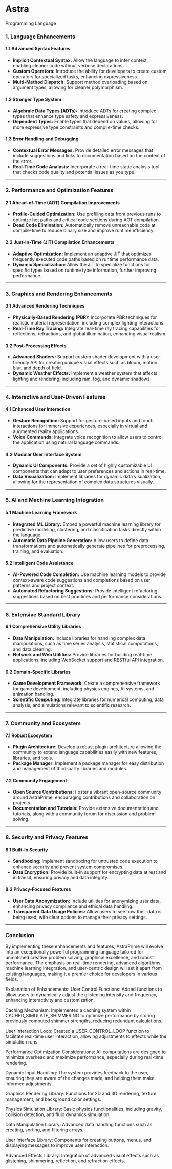 # Astra

Programming Language

### 1. **Language Enhancements**

#### **1.1 Advanced Syntax Features**
- **Implicit Contextual Syntax:** Allow the language to infer context, enabling cleaner code without verbose declarations.
- **Custom Operators:** Introduce the ability for developers to create custom operators for specialized tasks, enhancing expressiveness.
- **Multi-Method Dispatch:** Support method overloading based on argument types, allowing for cleaner polymorphism.

#### **1.2 Stronger Type System**
- **Algebraic Data Types (ADTs):** Introduce ADTs for creating complex types that enhance type safety and expressiveness.
- **Dependent Types:** Enable types that depend on values, allowing for more expressive type constraints and compile-time checks.

#### **1.3 Error Handling and Debugging**
- **Contextual Error Messages:** Provide detailed error messages that include suggestions and links to documentation based on the context of the error.
- **Real-Time Code Analysis:** Incorporate a real-time static analysis tool that checks code quality and potential issues as you type.

---

### 2. **Performance and Optimization Features**

#### **2.1 Ahead-of-Time (AOT) Compilation Improvements**
- **Profile-Guided Optimization:** Use profiling data from previous runs to optimize hot paths and critical code sections during AOT compilation.
- **Dead Code Elimination:** Automatically remove unreachable code at compile-time to reduce binary size and improve runtime efficiency.

#### **2.2 Just-In-Time (JIT) Compilation Enhancements**
- **Adaptive Optimization:** Implement an adaptive JIT that optimizes frequently executed code paths based on runtime performance data.
- **Dynamic Specialization:** Allow the JIT to specialize functions for specific types based on runtime type information, further improving performance.

---

### 3. **Graphics and Rendering Enhancements**

#### **3.1 Advanced Rendering Techniques**
- **Physically-Based Rendering (PBR):** Incorporate PBR techniques for realistic material representation, including complex lighting interactions.
- **Real-Time Ray Tracing:** Integrate real-time ray tracing capabilities for reflections, refractions, and global illumination, enhancing visual realism.

#### **3.2 Post-Processing Effects**
- **Advanced Shaders:** Support custom shader development with a user-friendly API for creating unique visual effects such as bloom, motion blur, and depth of field.
- **Dynamic Weather Effects:** Implement a weather system that affects lighting and rendering, including rain, fog, and dynamic shadows.

---

### 4. **Interactive and User-Driven Features**

#### **4.1 Enhanced User Interaction**
- **Gesture Recognition:** Support for gesture-based inputs and touch interactions for immersive experiences, especially in virtual and augmented reality applications.
- **Voice Commands:** Integrate voice recognition to allow users to control the application using natural language commands.

#### **4.2 Modular User Interface System**
- **Dynamic UI Components:** Provide a set of highly customizable UI components that can adapt to user preferences and actions in real-time.
- **Data Visualization:** Implement libraries for dynamic data visualization, allowing for the representation of complex data structures visually.

---

### 5. **AI and Machine Learning Integration**

#### **5.1 Machine Learning Framework**
- **Integrated ML Library:** Embed a powerful machine learning library for predictive modeling, clustering, and classification tasks directly within the language.
- **Automatic Data Pipeline Generation:** Allow users to define data transformations and automatically generate pipelines for preprocessing, training, and evaluation.

#### **5.2 Intelligent Code Assistance**
- **AI-Powered Code Completion:** Use machine learning models to provide context-aware code suggestions and completions based on user patterns and project context.
- **Automated Refactoring Suggestions:** Provide intelligent refactoring suggestions based on best practices and performance considerations.

---

### 6. **Extensive Standard Library**

#### **6.1 Comprehensive Utility Libraries**
- **Data Manipulation:** Include libraries for handling complex data manipulations, such as time series analysis, statistical computations, and data cleaning.
- **Network and Web Utilities:** Provide libraries for building real-time applications, including WebSocket support and RESTful API integration.

#### **6.2 Domain-Specific Libraries**
- **Game Development Framework:** Create a comprehensive framework for game development, including physics engines, AI systems, and animation handling.
- **Scientific Computing:** Integrate libraries for numerical computing, data analysis, and simulations relevant to scientific research.

---

### 7. **Community and Ecosystem**

#### **7.1 Robust Ecosystem**
- **Plugin Architecture:** Develop a robust plugin architecture allowing the community to extend language capabilities easily with new features, libraries, and tools.
- **Package Manager:** Implement a package manager for easy distribution and management of third-party libraries and modules.

#### **7.2 Community Engagement**
- **Open Source Contributions:** Foster a vibrant open-source community around AstraPrime, encouraging contributions and collaboration on projects.
- **Documentation and Tutorials:** Provide extensive documentation and tutorials, along with a community forum for discussion and problem-solving.

---

### 8. **Security and Privacy Features**

#### **8.1 Built-In Security**
- **Sandboxing:** Implement sandboxing for untrusted code execution to enhance security and prevent system compromises.
- **Data Encryption:** Provide built-in support for encrypting data at rest and in transit, ensuring privacy and data integrity.

#### **8.2 Privacy-Focused Features**
- **User Data Anonymization:** Include utilities for anonymizing user data, enhancing privacy compliance and ethical data handling.
- **Transparent Data Usage Policies:** Allow users to see how their data is being used, with clear options to manage their privacy settings.

---

### Conclusion

By implementing these enhancements and features, AstraPrime will evolve into an exceptionally powerful programming language tailored for unmatched creative problem solving, graphical excellence, and robust performance. The emphasis on real-time rendering, advanced algorithms, machine learning integration, and user-centric design will set it apart from existing languages, making it a premier choice for developers in various fields.

Explanation of Enhancements:
User Control Functions: Added functions to allow users to dynamically adjust the glistening intensity and frequency, enhancing interactivity and customization.

Caching Mechanism: Implemented a caching system within CACHED_SIMULATE_SHIMMERING to optimize performance by storing previously computed shimmer strengths, reducing redundant calculations.

User Interaction Loop: Created a USER_CONTROL_LOOP function to facilitate real-time user interaction, allowing adjustments to effects while the simulation runs.

Performance Optimization Considerations: All computations are designed to minimize overhead and maximize performance, especially during real-time rendering.

Dynamic Input Handling: The system provides feedback to the user, ensuring they are aware of the changes made, and helping them make informed adjustments.

Graphics Rendering Library: Functions for 2D and 3D rendering, texture management, and background color settings.

Physics Simulation Library: Basic physics functionalities, including gravity, collision detection, and fluid dynamics simulation.

Data Manipulation Library: Advanced data handling functions such as creating, sorting, and filtering arrays.

User Interface Library: Components for creating buttons, menus, and displaying messages to improve user interaction.

Advanced Effects Library: Integration of advanced visual effects such as glistening, shimmering, reflection, and refraction effects.

